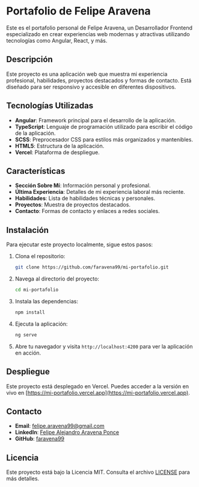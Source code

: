 # Portafolio de Felipe Aravena

Este es el portafolio personal de Felipe Aravena, un Desarrollador Frontend especializado en crear experiencias web modernas y atractivas utilizando tecnologías como Angular, React, y más.

## Descripción

Este proyecto es una aplicación web que muestra mi experiencia profesional, habilidades, proyectos destacados y formas de contacto. Está diseñado para ser responsivo y accesible en diferentes dispositivos.

## Tecnologías Utilizadas

- **Angular**: Framework principal para el desarrollo de la aplicación.
- **TypeScript**: Lenguaje de programación utilizado para escribir el código de la aplicación.
- **SCSS**: Preprocesador CSS para estilos más organizados y mantenibles.
- **HTML5**: Estructura de la aplicación.
- **Vercel**: Plataforma de despliegue.

## Características

- **Sección Sobre Mí**: Información personal y profesional.
- **Última Experiencia**: Detalles de mi experiencia laboral más reciente.
- **Habilidades**: Lista de habilidades técnicas y personales.
- **Proyectos**: Muestra de proyectos destacados.
- **Contacto**: Formas de contacto y enlaces a redes sociales.

## Instalación

Para ejecutar este proyecto localmente, sigue estos pasos:

1. Clona el repositorio:

   ```bash
   git clone https://github.com/faravena99/mi-portafolio.git
   ```

2. Navega al directorio del proyecto:

   ```bash
   cd mi-portafolio
   ```

3. Instala las dependencias:

   ```bash
   npm install
   ```

4. Ejecuta la aplicación:

   ```bash
   ng serve
   ```

5. Abre tu navegador y visita `http://localhost:4200` para ver la aplicación en acción.

## Despliegue

Este proyecto está desplegado en Vercel. Puedes acceder a la versión en vivo en [https://mi-portafolio.vercel.app](https://mi-portafolio.vercel.app).

## Contacto

- **Email**: [felipe.aravena99@gmail.com](mailto:felipe.aravena99@gmail.com)
- **LinkedIn**: [Felipe Alejandro Aravena Ponce](https://www.linkedin.com/in/felipe-alejandro-aravena-ponce-174430163/)
- **GitHub**: [faravena99](https://github.com/faravena99)

## Licencia

Este proyecto está bajo la Licencia MIT. Consulta el archivo [LICENSE](LICENSE) para más detalles.

